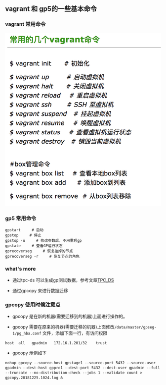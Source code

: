 ## vagrant 和 gp5的一些基本命令

### vagrant 常用命令
![vagrant](/assets/images/vagrant.png)

### gp5 常用命令
```
gpstart     # 启动
gpstop     # 停止
gpstop -u     # 修改参数后，不用重启gp
gpstate     # 查看GP运行状态
gprecoverseg     # 恢复挂掉的节点
gprecoverseg -r     # 恢复节点的角色
```

### what's more

- 通过tpc-ds 可以生成gp测试数据，参考文章[TPC_DS](https://github.com/pivotalguru/TPC-DS)

- 通过gpcopy 来进行数据迁移

### gpcopy 使用时候注意点

- gpcopy 是在新的机器(需要迁移到的机器)上面进行操作的。

- gpcopy 需要在原来的机器(需要迁移的机器)上面修改`/data/master/gpseg-1/pg_hba.conf` 文件，添加下面一行，有访问权限
```
host  all   gpadmin   172.16.1.201/32    trust
```

- gpcopy 示例如下
```
nohup gpcopy --source-host gpstage1 --source-port 5432 --source-user gpadmin --dest-host gppro1 --dest-port 5432 --dest-user gpadmin --full --truncate --no-distribution-check --jobs 1 --validate count > gpcopy.20181225.1024.log &
```